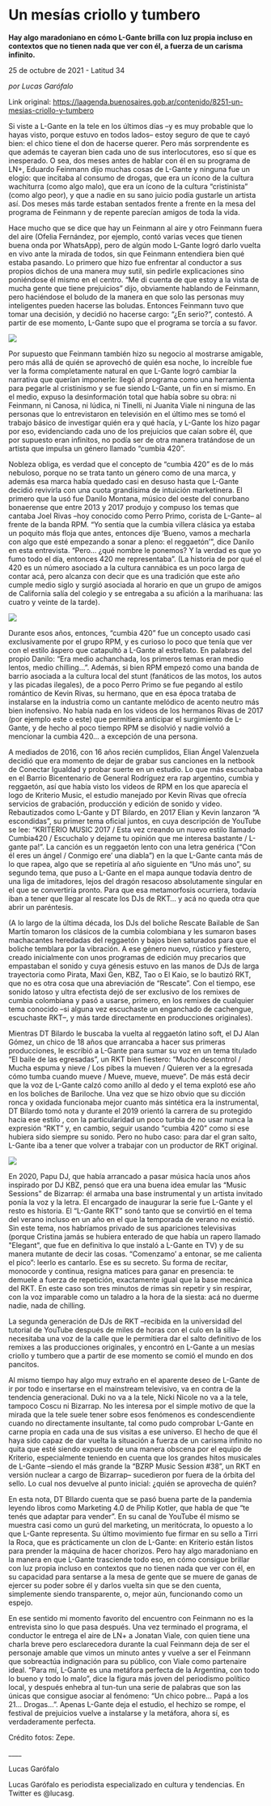 # Un mesías criollo y tumbero

**Hay algo maradoniano en cómo L-Gante brilla con luz propia incluso en contextos que no tienen nada que ver con él, a fuerza de un carisma infinito.**

25 de octubre de 2021 - Latitud 34

_por Lucas Garófalo_

Link original: https://laagenda.buenosaires.gob.ar/contenido/8251-un-mesias-criollo-y-tumbero



Si viste a L-Gante en la tele en los últimos días –y es muy probable que lo hayas visto, porque estuvo en todos lados– estoy seguro de que te cayó bien: el chico tiene el don de hacerse querer. Pero más sorprendente es que además te cayeran bien cada uno de sus interlocutores, eso sí que es inesperado. O sea, dos meses antes de hablar con él en su programa de LN+, Eduardo Feinmann dijo muchas cosas de L-Gante y ninguna fue un elogio: que incitaba al consumo de drogas, que era un ícono de la cultura wachiturra (como algo malo), que era un ícono de la cultura “cristinista” (como algo peor), y que a nadie en su sano juicio podía gustarle un artista así. Dos meses más tarde estaban sentados frente a frente en la mesa del programa de Feinmann y de repente parecían amigos de toda la vida.




Hace mucho que se dice que hay un Feinmann al aire y otro Feinmann fuera del aire (Ofelia Fernández, por ejemplo, contó varias veces que tienen buena onda por WhatsApp), pero de algún modo L-Gante logró darlo vuelta en vivo ante la mirada de todos, sin que Feinmann entendiera bien qué estaba pasando. Lo primero que hizo fue enfrentar al conductor a sus propios dichos de una manera muy sutil, sin pedirle explicaciones sino poniéndose él mismo en el centro. “Me di cuenta de que estoy a la vista de mucha gente que tiene prejuicios” dijo, obviamente hablando de Feinmann, pero haciéndose el boludo de la manera en que solo las personas muy inteligentes pueden hacerse las boludas. Entonces Feinmann tuvo que tomar una decisión, y decidió no hacerse cargo: “¿En serio?”, contestó. A partir de ese momento, L-Gante supo que el programa se torcía a su favor.




![](https://cdn.feater.me/files/images/101640/5b44391b-568d-4092-ac7f-435981006936.jpeg)




Por supuesto que Feinmann también hizo su negocio al mostrarse amigable, pero más allá de quién se aprovechó de quién esa noche, lo increíble fue ver la forma completamente natural en que L-Gante logró cambiar la narrativa que querían imponerle: llegó al programa como una herramienta para pegarle al cristinismo y se fue siendo L-Gante, un fin en sí mismo. En el medio, expuso la desinformación total que había sobre su obra: ni Feinmann, ni Canosa, ni Iúdica, ni Tinelli, ni Juanita Viale ni ninguna de las personas que lo entrevistaron en televisión en el último mes se tomó el trabajo básico de investigar quién era y qué hacía, y L-Gante los hizo pagar por eso, evidenciando cada uno de los prejuicios que caían sobre él, que por supuesto eran infinitos, no podía ser de otra manera tratándose de un artista que impulsa un género llamado “cumbia 420”.




Nobleza obliga, es verdad que el concepto de “cumbia 420” es de lo más nebuloso, porque no se trata tanto un género como de una marca, y además esa marca había quedado casi en desuso hasta que L-Gante decidió revivirla con una cuota grandísima de intuición marketinera. El primero que la usó fue Danilo Montana, músico del oeste del conurbano bonaerense que entre 2013 y 2017 produjo y compuso los temas que cantaba Joel Rivas –hoy conocido como Perro Primo, corista de L-Gante– al frente de la banda RPM. “Yo sentía que la cumbia villera clásica ya estaba un poquito más floja que antes, entonces dije ‘Bueno, vamos a mecharla con algo que esté empezando a sonar a pleno: el reggaetón’”, dice Danilo en esta entrevista. “Pero… ¿qué nombre le ponemos? Y la verdad es que yo fumo todo el día, entonces 420 me representaba”. (La historia de por qué el 420 es un número asociado a la cultura cannábica es un poco larga de contar acá, pero alcanza con decir que es una tradición que este año cumple medio siglo y surgió asociada al horario en que un grupo de amigos de California salía del colegio y se entregaba a su afición a la marihuana: las cuatro y veinte de la tarde).




![](https://cdn.feater.me/files/images/101641/bb261803-ca9c-4a89-92ca-04db8a772734.jpeg)




Durante esos años, entonces, “cumbia 420” fue un concepto usado casi exclusivamente por el grupo RPM, y es curioso lo poco que tenía que ver con el estilo áspero que catapultó a L-Gante al estrellato. En palabras del propio Danilo: “Era medio achanchada, los primeros temas eran medio lentos, medio chilling…”. Además, si bien RPM empezó como una banda de barrio asociada a la cultura local del stunt (fanáticos de las motos, los autos y las picadas ilegales), de a poco Perro Primo se fue pegando al estilo romántico de Kevin Rivas, su hermano, que en esa época trataba de instalarse en la industria como un cantante melódico de acento neutro más bien inofensivo. No había nada en los videos de los hermanos Rivas de 2017 (por ejemplo este o este) que permitiera anticipar el surgimiento de L-Gante, y de hecho al poco tiempo RPM se disolvió y nadie volvió a mencionar la cumbia 420… a excepción de una persona.




A mediados de 2016, con 16 años recién cumplidos, Elian Ángel Valenzuela decidió que era momento de dejar de grabar sus canciones en la netbook de Conectar Igualdad y probar suerte en un estudio. Lo que más escuchaba en el Barrio Bicentenario de General Rodríguez era rap argentino, cumbia y reggaetón, así que había visto los videos de RPM en los que aparecía el logo de Kriterio Music, el estudio manejado por Kevin Rivas que ofrecía servicios de grabación, producción y edición de sonido y video. Rebautizados como L-Gante y DT Bilardo, en 2017 Elian y Kevin lanzaron “A escondidas”, su primer tema oficial juntos, en cuya descripción de YouTube se lee: “KRITERIO MUSIC 2017 / Esta vez creando un nuevo estilo llamado Cumbia420 / Escuchalo y dejame tu opinión que me interesa bastante / L-gante pa!”. La canción es un reggaetón lento con una letra genérica (“Con él eres un ángel / Conmigo ere’ una diabla”) en la que L-Gante canta más de lo que rapea, algo que se repetiría al año siguiente en “Uno más uno”, su segundo tema, que puso a L-Gante en el mapa aunque todavía dentro de una liga de imitadores, lejos del dragón resacoso absolutamente singular en el que se convertiría pronto. Para que esa metamorfosis ocurriera, todavía iban a tener que llegar al rescate los DJs de RKT… y acá no queda otra que abrir un paréntesis.




(A lo largo de la última década, los DJs del boliche Rescate Bailable de San Martín tomaron los clásicos de la cumbia colombiana y les sumaron bases machacantes heredadas del reggaetón y bajos bien saturados para que el boliche temblara por la vibración. A ese género nuevo, rústico y fiestero, creado inicialmente con unos programas de edición muy precarios que empastaban el sonido y cuya génesis estuvo en las manos de DJs de larga trayectoria como Pirata, Maxi Gen, KBZ, Tao o El Kaio, se lo bautizó RKT, que no es otra cosa que una abreviación de “Rescate”. Con el tiempo, ese sonido latoso y ultra efectista dejó de ser exclusivo de los remixes de cumbia colombiana y pasó a usarse, primero, en los remixes de cualquier tema conocido –si alguna vez escuchaste un enganchado de cachengue, escuchaste RKT–, y más tarde directamente en producciones originales).




Mientras DT Bilardo le buscaba la vuelta al reggaetón latino soft, el DJ Alan Gómez, un chico de 18 años que arrancaba a hacer sus primeras producciones, le escribió a L-Gante para sumar su voz en un tema titulado “El baile de las egresadas”, un RKT bien fiestero: “Mucho descontrol / Mucha espuma y nieve / Los pibes la mueven / Quieren ver a la egresada cómo tumba cuando mueve / Mueve, mueve, mueve”. De más está decir que la voz de L-Gante calzó como anillo al dedo y el tema explotó ese año en los boliches de Bariloche. Una vez que se hizo obvio que su dicción ronca y oxidada funcionaba mejor cuanto más sintética era la instrumental, DT Bilardo tomó nota y durante el 2019 orientó la carrera de su protegido hacia ese estilo , con la particularidad un poco turbia de no usar nunca la expresión “RKT” y, en cambio, seguir usando “cumbia 420” como si ese hubiera sido siempre su sonido. Pero no hubo caso: para dar el gran salto, L-Gante iba a tener que volver a trabajar con un productor de RKT original.




![](https://cdn.feater.me/files/images/101638/03ff605d-e0eb-4b2e-abb0-583f527a86b9.jpeg)




En 2020, Papu DJ, que había arrancado a pasar música hacía unos años inspirado por DJ KBZ, pensó que era una buena idea emular las “Music Sessions” de Bizarrap: él armaba una base instrumental y un artista invitado ponía la voz y la letra. El encargado de inaugurar la serie fue L-Gante y el resto es historia. El “L-Gante RKT” sonó tanto que se convirtió en el tema del verano incluso en un año en el que la temporada de verano no existió. Sin este tema, nos habríamos privado de sus apariciones televisivas (porque Cristina jamás se hubiera enterado de que había un rapero llamado "Elegant", que fue en definitiva lo que instaló a L-Gante en TV) y de su manera mutante de decir las cosas. “Comenzamo’ a entonar, se me calienta el pico”: leerlo es cantarlo. Ese es su secreto. Su forma de recitar, monocorde y continua, resigna matices para ganar en presencia: te demuele a fuerza de repetición, exactamente igual que la base mecánica del RKT. En este caso son tres minutos de rimas sin repetir y sin respirar, con la voz imparable como un taladro a la hora de la siesta: acá no duerme nadie, nada de chilling.




La segunda generación de DJs de RKT –recibida en la universidad del tutorial de YouTube después de miles de horas con el culo en la silla– necesitaba una voz de la calle que le permitiera dar el salto definitivo de los remixes a las producciones originales, y encontró en L-Gante a un mesías criollo y tumbero que a partir de ese momento se comió el mundo en dos pancitos.




Al mismo tiempo hay algo muy extraño en el aparente deseo de L-Gante de ir por todo e insertarse en el mainstream televisivo, va en contra de la tendencia generacional. Duki no va a la tele, Nicki Nicole no va a la tele, tampoco Coscu ni Bizarrap. No les interesa por el simple motivo de que la mirada que la tele suele tener sobre esos fenómenos es condescendiente cuando no directamente insultante, tal como pudo comprobar L-Gante en carne propia en cada una de sus visitas a ese universo. El hecho de que él haya sido capaz de dar vuelta la situación a fuerza de un carisma infinito no quita que esté siendo expuesto de una manera obscena por el equipo de Kriterio, especialmente teniendo en cuenta que los grandes hitos musicales de L-Gante –siendo el más grande la “BZRP Music Session #38”, un RKT en versión nuclear a cargo de Bizarrap– sucedieron por fuera de la órbita del sello. Lo cual nos devuelve al punto inicial: ¿quién se aprovecha de quién?




En esta nota, DT BIlardo cuenta que se pasó buena parte de la pandemia leyendo libros como Marketing 4.0 de Philip Kotler, que habla de que “te tenés que adaptar para vender”. En su canal de YouTube él mismo se muestra casi como un gurú del marketing, un meritócrata, lo opuesto a lo que L-Gante representa. Su último movimiento fue firmar en su sello a Tirri la Roca, que es prácticamente un clon de L-Gante: en Kriterio están listos para prender la máquina de hacer chorizos. Pero hay algo maradoniano en la manera en que L-Gante trasciende todo eso, en cómo consigue brillar con luz propia incluso en contextos que no tienen nada que ver con él, en su capacidad para sentarse a la mesa de gente que se muere de ganas de ejercer su poder sobre él y darlos vuelta sin que se den cuenta, simplemente siendo transparente, o, mejor aún, funcionando como un espejo.




En ese sentido mi momento favorito del encuentro con Feinmann no es la entrevista sino lo que pasa después. Una vez terminado el programa, el conductor le entrega el aire de LN+ a Jonatan Viale, con quien tiene una charla breve pero esclarecedora durante la cual Feinmann deja de ser el personaje amable que vimos un minuto antes y vuelve a ser el Feinmann que sobreactúa indignación para su público, con Viale como partenaire ideal. “Para mí, L-Gante es una metáfora perfecta de la Argentina, con todo lo bueno y todo lo malo”, dice la figura más joven del periodismo político local, y después enhebra al tun-tun una serie de palabras que son las únicas que consigue asociar al fenómeno: “Un chico pobre… Papá a los 21… Drogas…”. Apenas L-Gante deja el estudio, el hechizo se rompe, el festival de prejuicios vuelve a instalarse y la metáfora, ahora sí, es verdaderamente perfecta.




Crédito fotos: Zepe.




\_\_\_\_




Lucas Garófalo




Lucas Garófalo es periodista especializado en cultura y tendencias. En Twitter es @lucasg.




